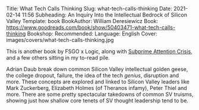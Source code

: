 Title: What Tech Calls Thinking
Slug: what-tech-calls-thinking
Date: 2021-02-14 11:56
Subheading: An Inquiry Into the Intellectual Bedrock of Silicon Valley
Template: book
BookAuthor: William Deresiewicz
Book: https://www.goodreads.com/book/show/50403471-what-tech-calls-thinking
Bookshop: 
Recommended: 
Language: English
Cover: images/covers/what-tech-calls-thinking.jpg

This is another book by FSGO x Logic, along with [Subprime Attention Crisis](https://www.jacquescorbytuech.com/reading/subprime-attention-crisis), and a few others sitting in my to-read pile.

Adrian Daub break down common Silicon Valley intellectual golden geese, the college dropout, failure, the idea of the tech *genius*, disruption and more. These concepts are explored and linked to Silicon Valley leaders like Mark Zuckerberg, Elizabeth Holmes (of Theranos infamy), Peter Thiel and more. There are some pretty spectacular takedowns of common SV truisms, showing just how shallow core tenets of SV thought leadership tend to be.
